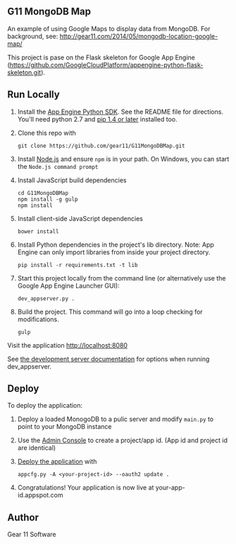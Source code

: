 ## G11 MongoDB Map

An example of using Google Maps to display data from MongoDB.  For background, see:
http://gear11.com/2014/05/mongodb-location-google-map/

This project is pase on the Flask skeleton for Google App Engine (https://github.com/GoogleCloudPlatform/appengine-python-flask-skeleton.git).

## Run Locally
1. Install the [App Engine Python SDK](https://developers.google.com/appengine/downloads).
See the README file for directions. You'll need python 2.7 and [pip 1.4 or later](http://www.pip-installer.org/en/latest/installing.html) installed too.

2. Clone this repo with

   ```
   git clone https://github.com/gear11/G11MongoDBMap.git
   ```
   
3. Install [Node.js](http://nodejs.org/) and ensure `npm` is in your path.
   On Windows, you can start the `Node.js command prompt`
   
4. Install JavaScript build dependencies

   ```
   cd G11MongoDBMap
   npm install -g gulp
   npm install
   ```

5. Install client-side JavaScript dependencies

   ```
   bower install
   ```
   
6. Install Python dependencies in the project's lib directory.
   Note: App Engine can only import libraries from inside your project directory.

   ```
   pip install -r requirements.txt -t lib
   ```
   
5. Start this project locally from the command line (or alternatively use the Google App Engine Launcher GUI):

   ```
   dev_appserver.py .
   
7. Build the project.  This command will go into a loop checking for modifications.

   ```
   gulp
   ```


Visit the application [http://localhost:8080](http://localhost:8080)

See [the development server documentation](https://developers.google.com/appengine/docs/python/tools/devserver)
for options when running dev_appserver.

## Deploy
To deploy the application:

1. Deploy a loaded MonogoDB to a pulic server and modify `main.py` to point to your MongoDB instance
1. Use the [Admin Console](https://appengine.google.com) to create a
   project/app id. (App id and project id are identical)
1. [Deploy the
   application](https://developers.google.com/appengine/docs/python/tools/uploadinganapp) with

   ```
   appcfg.py -A <your-project-id> --oauth2 update .
   ```
1. Congratulations!  Your application is now live at your-app-id.appspot.com


## Author
Gear 11 Software
